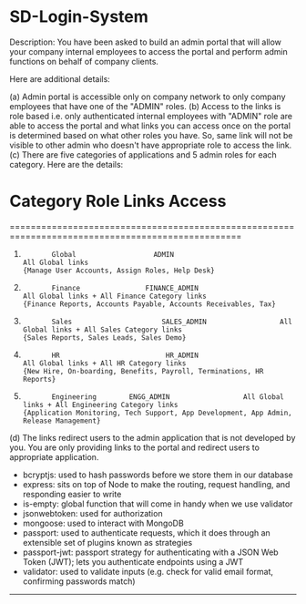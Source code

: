 # SD-Login-System
Description: 
You have been asked to build an admin portal that will allow your company internal employees to access the portal and perform admin functions on behalf of company clients.

Here are additional details:

(a) Admin portal is accessible only on company network to only company employees that have one of the "ADMIN" roles. 
(b) Access to the links is role based i.e. only authenticated internal employees with "ADMIN" role are able to access the portal and what links you can access once on the portal is determined based on what other roles you have. So, same link will not be visible to other admin who doesn't have appropriate role to access the link.
(c) There are five categories of applications and 5 admin roles for each category. Here are the details:

#             Category              Role                   Links                   Access                                                                                                                
==================================================================================================
1.            Global                   ADMIN                                 All Global links                                                                                   {Manage User Accounts, Assign Roles, Help Desk}
2.            Finance                FINANCE_ADMIN                             All Global links + All Finance Category links                                            {Finance Reports, Accounts Payable, Accounts Receivables, Tax}
3.            Sales                      SALES_ADMIN                  All Global links + All Sales Category links                                 {Sales Reports, Sales Leads, Sales Demo}
4.            HR                          HR_ADMIN                         All Global links + All HR Category links                                     {New Hire, On-boarding, Benefits, Payroll, Terminations, HR Reports}
5.            Engineering        ENGG_ADMIN                  All Global links + All Engineering Category links                   {Application Monitoring, Tech Support, App Development, App Admin, Release Management}

(d) The links redirect users to the admin application that is not developed by you. You are only providing links to the portal and redirect users to appropriate application.


* bcryptjs: used to hash passwords before we store them in our database
* express: sits on top of Node to make the routing, request handling, and responding easier to write
* is-empty: global function that will come in handy when we use validator
* jsonwebtoken: used for authorization
* mongoose: used to interact with MongoDB
* passport: used to authenticate requests, which it does through an extensible set of plugins known as strategies
* passport-jwt: passport strategy for authenticating with a JSON Web Token (JWT); lets you authenticate endpoints using a JWT
* validator: used to validate inputs (e.g. check for valid email format, confirming passwords match)
___________________________________________________________________________________________________________________________________

